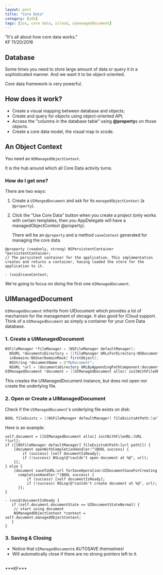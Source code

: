 ```yaml
---
layout: post
title: "Core Data"
category: [iOS]
tags: [ios, core data, icloud, uimanageddocument]
---
```

<div class = "message">
"It's all about how core data works."
<br>KF 11/20/2016
</div>

## Database
Some times you need to store large amount of data or query it in a sophisticated manner. And we want it to be object-oriented.

Core data framework is very powerful.

## How does it work?
* Create a visual mapping between database and objects;
* Create and query for objects using object-oriented API;
* Access the "columns in the database table" using **@property**s on those objects.
* Create a core data model, the visual map in xcode.

## An Object Context
You need an `NSManagedObjectContext`.

It is the hub around which all Core Data activity turns.

### How do I get one?
There are two ways: 

1. Create a `UIMangedDocument` and ask for its `managedObjectContext` (a `@property`).
	
2. Click the "Use Core Data" button when you create a project (only works with certain templates, then you AppDelegate will have a managedObjectContext @property).

	There will be an `@property` and a method `saveContext` generated for managing the core data.
	
```objc
@property (readonly, strong) NSPersistentContainer *persistentContainer;
// The persistent container for the application. This implementation creates and returns a container, having loaded the store for the application to it.

- (void)saveContext;
```
We're going to focus on doing the first one `UIManagedDocument`.

## UIManagedDocument
`UIManagedDocument` inherits from UIDocument which provides a lot of mechanism for the management of storage. It also good for iCloud support. Think of a `UIManagedDocument` as simply a container for your Core Data database.

### 1. Create a UIManagedDocument
```swift
NSFileManager *fileManager = [NSFileManager defaultManager];  NSURL *documentsDirectory = [[fileManager URLsForDirectory:NSDocumentDirectory  inDomains:NSUserDomainMask] firstObject];
  NSString *documentName = @"MyDocument"; 
  NSURL *url = [documentsDirectory URLByAppendingPathComponent:documentName];UIManagedDocument *document = [[UIManagedDocument alloc] initWithFileURL:url];
```
This creates the UIManagedDocument instance, but does not open nor create the underlying file.

### 2. Open or Create a UIManagedDocument
Check if the `UIManagedDocument`'s underlying file exists on disk:

```swift
BOOL fileExists = [[NSFileManager defaultManager] fileExistsAtPath:[url path]]; 
```
Here is an example:

```objc
self.document = [[UIManagedDocument alloc] initWithFileURL:(URL *)url];
if ([[NSFileManager defaultManager] fileExistsAtPath:[url path]]) {
    [document openWithCompletionHandler:^(BOOL success) {
        if (success) [self documentIsReady];
        if (!success) NSLog(@"couldn’t open document at %@", url);
    }];
} else {
    [document saveToURL:url forSaveOperation:UIDocumentSaveForCreating
      completionHandler:^(BOOL success) {
          if (success) [self documentIsReady];
          if (!success) NSLog(@"couldn't create document at %@", url);
      }];
}

- (void)documentIsReady {   if (self.document.documentState == UIDocumentStateNormal) { 
	// start using document
	NSManagedObjectContext *context = self.document.managedObjectContext;
   } 
}
```

### 3. Saving & Closing
* Notice that `UIManagedDocument`s AUTOSAVE themselves!
* Will automatically close if there are no strong pointers left to it.


<br>
***KF***